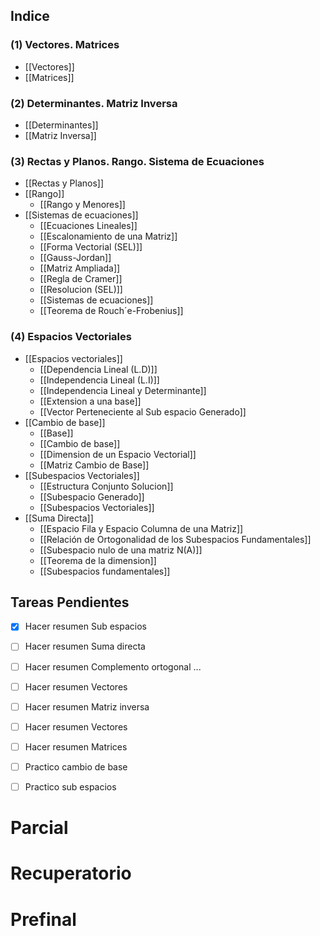 ## Indice
### (1) Vectores. Matrices
- [[Vectores]] 
- [[Matrices]]

### (2) Determinantes. Matriz Inversa
- [[Determinantes]]
- [[Matriz Inversa]]

### (3) Rectas y Planos. Rango. Sistema de Ecuaciones
- [[Rectas y Planos]]
- [[Rango]]
	- [[Rango y Menores]]
- [[Sistemas de ecuaciones]]
	- [[Ecuaciones Lineales]]
	- [[Escalonamiento de una Matriz]]
	- [[Forma Vectorial (SEL)]]
	- [[Gauss-Jordan]]
	- [[Matriz Ampliada]]
	- [[Regla de Cramer]]
	- [[Resolucion (SEL)]]
	- [[Sistemas de ecuaciones]]
	- [[Teorema de Rouch´e-Frobenius]]
### (4) Espacios Vectoriales
- [[Espacios vectoriales]]
	- [[Dependencia Lineal (L.D)]]
	- [[Independencia Lineal (L.I)]]
	- [[Independencia Lineal y Determinante]]
	- [[Extension a una base]]
	- [[Vector Perteneciente al Sub espacio Generado]]
- [[Cambio de base]]
	-  [[Base]] 
	- [[Cambio de base]]
	- [[Dimension de un Espacio Vectorial]]
	- [[Matriz Cambio de Base]]
- [[Subespacios Vectoriales]]
	- [[Estructura Conjunto Solucion]]
	- [[Subespacio Generado]]
	- [[Subespacios Vectoriales]]
- [[Suma Directa]]
	- [[Espacio Fila y Espacio Columna de una Matriz]]
	- [[Relación de Ortogonalidad de los Subespacios Fundamentales]]
	- [[Subespacio nulo de una matriz N(A)]]
	- [[Teorema de la dimension]]
	- [[Subespacios fundamentales]]
	
## Tareas Pendientes 
- [x] Hacer resumen Sub espacios
- [ ] Hacer resumen Suma directa
- [ ] Hacer resumen Complemento ortogonal ...
- [ ] Hacer resumen Vectores
- [ ] Hacer resumen Matriz inversa
- [ ] Hacer resumen Vectores
- [ ] Hacer resumen Matrices

- [ ] Practico cambio de base
- [ ] Practico sub espacios


# Parcial

# Recuperatorio

# Prefinal


